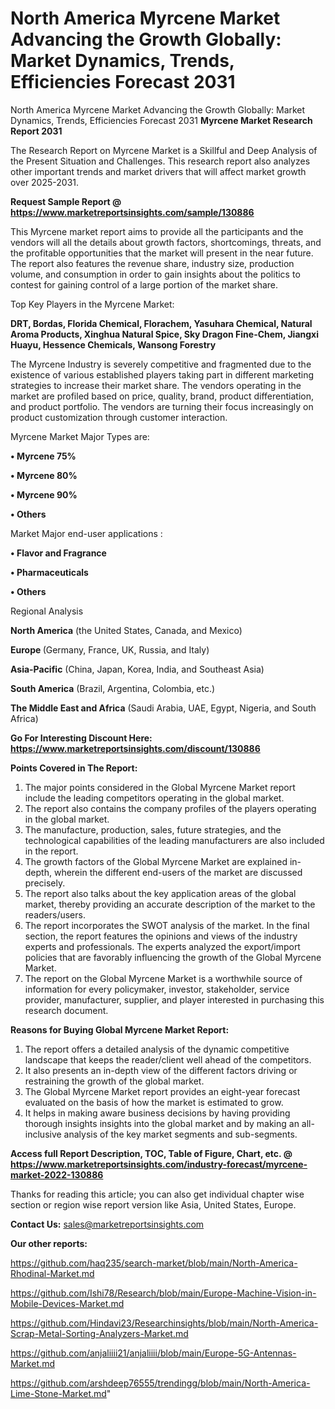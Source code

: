 # North America Myrcene Market Advancing the Growth Globally: Market Dynamics, Trends, Efficiencies Forecast 2031
North America Myrcene Market Advancing the Growth Globally: Market Dynamics, Trends, Efficiencies Forecast 2031
<strong>Myrcene Market Research Report 2031</strong>

The Research Report on Myrcene Market is a Skillful and Deep Analysis of the Present Situation and Challenges. This research report also analyzes other important trends and market drivers that will affect market growth over 2025-2031.

<strong>Request Sample Report @ <a href=https://www.marketreportsinsights.com/sample/130886>https://www.marketreportsinsights.com/sample/130886</a></strong>

This Myrcene market report aims to provide all the participants and the vendors will all the details about growth factors, shortcomings, threats, and the profitable opportunities that the market will present in the near future. The report also features the revenue share, industry size, production volume, and consumption in order to gain insights about the politics to contest for gaining control of a large portion of the market share.

Top Key Players in the Myrcene Market:

<strong>DRT, Bordas, Florida Chemical, Florachem, Yasuhara Chemical, Natural Aroma Products, Xinghua Natural Spice, Sky Dragon Fine-Chem, Jiangxi Huayu, Hessence Chemicals, Wansong Forestry</strong>

The Myrcene Industry is severely competitive and fragmented due to the existence of various established players taking part in different marketing strategies to increase their market share. The vendors operating in the market are profiled based on price, quality, brand, product differentiation, and product portfolio. The vendors are turning their focus increasingly on product customization through customer interaction.

Myrcene Market Major Types are:

<strong>• Myrcene 75%

• Myrcene 80%

• Myrcene 90%

• Others</strong>

Market Major end-user applications :

<strong>• Flavor and Fragrance

• Pharmaceuticals

• Others</strong>

Regional Analysis

</u><strong><b>North America</b></strong> (the United States, Canada, and Mexico)

<strong><b>Europe </b></strong>(Germany, France, UK, Russia, and Italy)

<strong><b>Asia-Pacific</b></strong> (China, Japan, Korea, India, and Southeast Asia)

<strong><b>South America</b></strong> (Brazil, Argentina, Colombia, etc.)

<strong><b>The Middle East and Africa</b></strong> (Saudi Arabia, UAE, Egypt, Nigeria, and South Africa)

<strong>Go For Interesting Discount Here: <a href=https://www.marketreportsinsights.com/discount/130886>https://www.marketreportsinsights.com/discount/130886</a></strong>

<strong>Points Covered in The Report:</strong>
<ol>
  <li>The major points considered in the Global Myrcene Market report include the leading competitors operating in the global market.</li>
  <li>The report also contains the company profiles of the players operating in the global market.</li>
  <li>The manufacture, production, sales, future strategies, and the technological capabilities of the leading manufacturers are also included in the report.</li>
  <li>The growth factors of the Global Myrcene Market are explained in-depth, wherein the different end-users of the market are discussed precisely.</li>
  <li>The report also talks about the key application areas of the global market, thereby providing an accurate description of the market to the readers/users.</li>
  <li>The report incorporates the SWOT analysis of the market. In the final section, the report features the opinions and views of the industry experts and professionals. The experts analyzed the export/import policies that are favorably influencing the growth of the Global Myrcene Market.</li>
  <li>The report on the Global Myrcene Market is a worthwhile source of information for every policymaker, investor, stakeholder, service provider, manufacturer, supplier, and player interested in purchasing this research document.</li>
</ol>
<strong>Reasons for Buying Global Myrcene Market Report:</strong>

<ol>
  <li>The report offers a detailed analysis of the dynamic competitive landscape that keeps the reader/client well ahead of the competitors.</li>
  <li>It also presents an in-depth view of the different factors driving or restraining the growth of the global market.</li>
  <li>The Global Myrcene Market report provides an eight-year forecast evaluated on the basis of how the market is estimated to grow.</li>
  <li>It helps in making aware business decisions by having providing thorough insights insights into the global market and by making an all-inclusive analysis of the key market segments and sub-segments.</li>
</ol>
<strong>Access full Report Description, TOC, Table of Figure, Chart, etc. @ <a href=https://www.marketreportsinsights.com/industry-forecast/myrcene-market-2022-130886>https://www.marketreportsinsights.com/industry-forecast/myrcene-market-2022-130886</a></strong>


Thanks for reading this article; you can also get individual chapter wise section or region wise report version like Asia, United States, Europe.

<strong>Contact Us:</strong>
sales@marketreportsinsights.com

<strong>Our other reports:</strong>

<a href=https://github.com/haq235/search-market/blob/main/North-America-Rhodinal-Market.md>https://github.com/haq235/search-market/blob/main/North-America-Rhodinal-Market.md</a>

<a href=https://github.com/Ishi78/Research/blob/main/Europe-Machine-Vision-in-Mobile-Devices-Market.md>https://github.com/Ishi78/Research/blob/main/Europe-Machine-Vision-in-Mobile-Devices-Market.md</a>

<a href=https://github.com/Hindavi23/Researchinsights/blob/main/North-America-Scrap-Metal-Sorting-Analyzers-Market.md>https://github.com/Hindavi23/Researchinsights/blob/main/North-America-Scrap-Metal-Sorting-Analyzers-Market.md</a>

<a href=https://github.com/anjaliiii21/anjaliiii/blob/main/Europe-5G-Antennas-Market.md>https://github.com/anjaliiii21/anjaliiii/blob/main/Europe-5G-Antennas-Market.md</a>

<a href=https://github.com/arshdeep76555/trendingg/blob/main/North-America-Lime-Stone-Market.md>https://github.com/arshdeep76555/trendingg/blob/main/North-America-Lime-Stone-Market.md</a>"
